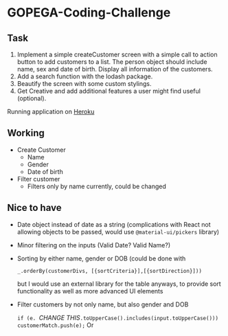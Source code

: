 # GOPEGA-Coding-Challenge

## Task

1.	Implement a simple createCustomer screen with a 
simple call to action button to add customers to a list. 
The person object should include name, sex and 
date of birth. Display all information of the customers.
2.	Add a search function with the lodash package.
3.	Beautify the screen with some custom stylings.
4.	Get Creative and add additional features a user 
	might find useful (optional). 
	
Running application on [Heroku](https://gopega-challenge.herokuapp.com/ "Heroku")

## Working
- Create Customer
	- Name
	- Gender
	- Date of birth
- Filter customer
	- Filters only by name currently, could be changed 

## Nice to have
- Date object instead of date as a string (complications with React not allowing objects to be passed, would use `@material-ui/pickers` library)

- Minor filtering on the inputs (Valid Date? Valid Name?)

- Sorting by either name, gender or DOB (could be done with 

   `_.orderBy(customerDivs, [{sortCriteria}],[{sortDirection}]))`

    but I would use an external library for the table anyways, to provide sort functionality as well as more advanced UI elements 
- Filter customers by not only name, but also gender and DOB

	`if (e. `_CHANGE THIS_`.toUpperCase().includes(input.toUpperCase())) 
                    customerMatch.push(e);`
     Or 


